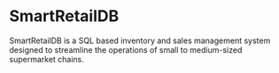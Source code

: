 # SmartRetailDB
SmartRetailDB is a SQL based inventory and sales management system designed to streamline the operations of small to medium-sized supermarket chains.
